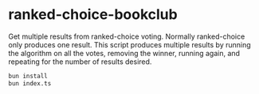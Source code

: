 # ranked-choice-bookclub

Get multiple results from ranked-choice voting. Normally ranked-choice only
produces one result. This script produces multiple results by running the
algorithm on all the votes, removing the winner, running again, and repeating
for the number of results desired.

```bash
bun install
bun index.ts
```
